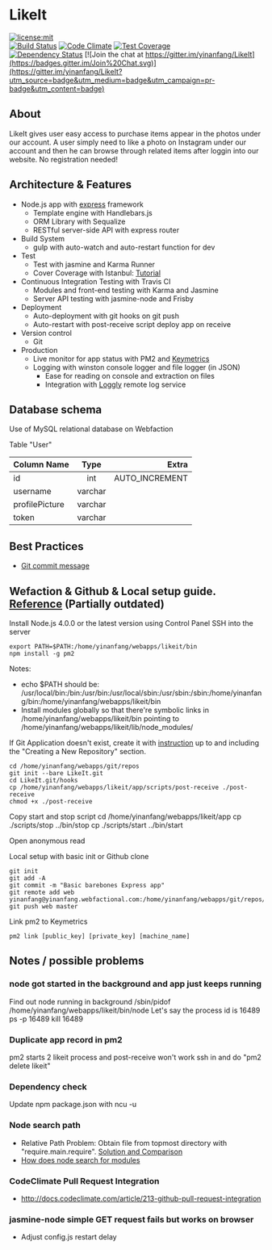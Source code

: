 # LikeIt

[![license:mit](https://img.shields.io/badge/license-mit-green.svg)](#license)<br>
[![Build Status](https://travis-ci.org/yinanfang/LikeIt.png?branch=master)](https://travis-ci.org/yinanfang/LikeIt)
[![Code Climate](https://codeclimate.com/github/yinanfang/LikeIt/badges/gpa.svg)](https://codeclimate.com/github/yinanfang/LikeIt)
[![Test Coverage](https://codeclimate.com/github/yinanfang/LikeIt/badges/coverage.svg)](https://codeclimate.com/github/yinanfang/LikeIt/coverage)<br>
[![Dependency Status](https://david-dm.org/yinanfang/LikeIt.svg)](https://david-dm.org/yinanfang/LikeIt)
[![Join the chat at https://gitter.im/yinanfang/LikeIt](https://badges.gitter.im/Join%20Chat.svg)](https://gitter.im/yinanfang/LikeIt?utm_source=badge&utm_medium=badge&utm_campaign=pr-badge&utm_content=badge)

## About

LikeIt gives user easy access to purchase items appear in the photos under our account. A user simply need to like a photo on Instagram under our account and then he can browse through related items after loggin into our website. No registration needed!

## Architecture & Features

  - Node.js app with [express](https://github.com/strongloop/express) framework
    - Template engine with Handlebars.js
    - ORM Library with Sequalize
    - RESTful server-side API with express router
  - Build System
    - gulp with auto-watch and auto-restart function for dev
  - Test
    - Test with jasmine and Karma Runner
    - Cover Coverage with Istanbul: [Tutorial](http://ariya.ofilabs.com/2013/10/code-coverage-of-jasmine-tests-using-istanbul-and-karma.html)
  - Continuous Integration Testing with Travis CI
    - Modules and front-end testing with Karma and Jasmine
    - Server API testing with jasmine-node and Frisby  
  - Deployment
    - Auto-deployment with git hooks on git push
    - Auto-restart with post-receive script deploy app on receive
  - Version control
    - Git
  - Production
    - Live monitor for app status with PM2 and [Keymetrics](https://app.keymetrics.io/#/bucket/5644e8cdc0d152ac7f59a3aa/dashboard)
    - Logging with winston console logger and file logger (in JSON)
      - Ease for reading on console and extraction on files
      - Integration with [Loggly](https://yinanfang.loggly.com/search#terms=&from=2015-12-08T20%3A30%3A31.574Z&until=2015-12-09T20%3A30%3A31.574Z&source_group=) remote log service


## Database schema

Use of MySQL relational database on Webfaction

Table "User"

| Column Name     | Type      | Extra           |
| -------------   |:---------:| ---------------:|
| id              | int       | AUTO_INCREMENT  |
| username        | varchar   |                 |
| profilePicture  | varchar   |                 |
| token           | varchar   |                 |


## Best Practices

  - [Git commit message](http://tbaggery.com/2008/04/19/a-note-about-git-commit-messages.html)

## Wefaction & Github & Local setup guide. [Reference](https://www.jamestease.co.uk/blether/deploying-express-nodejs-app-to-webfaction-using-git-hooks) (Partially outdated)

Install Node.js 4.0.0 or the latest version using Control Panel
SSH into the server

    export PATH=$PATH:/home/yinanfang/webapps/likeit/bin
    npm install -g pm2

Notes:

  - echo $PATH should be: /usr/local/bin:/bin:/usr/bin:/usr/local/sbin:/usr/sbin:/sbin:/home/yinanfang/bin:/home/yinanfang/webapps/likeit/bin
  - Install modules globally so that there're symbolic links in /home/yinanfang/webapps/likeit/bin pointing to /home/yinanfang/webapps/likeit/lib/node_modules/

If Git Application doesn't exist, create it with [instruction](https://docs.webfaction.com/software/git.html) up to and including the "Creating a New Repository" section.

    cd /home/yinanfang/webapps/git/repos
    git init --bare LikeIt.git
    cd LikeIt.git/hooks
    cp /home/yinanfang/webapps/likeit/app/scripts/post-receive ./post-receive
    chmod +x ./post-receive

Copy start and stop script
    cd /home/yinanfang/webapps/likeit/app
    cp ./scripts/stop ../bin/stop
    cp ./scripts/start ../bin/start

Open anonymous read


Local setup with basic init or Github clone

    git init
    git add -A
    git commit -m "Basic barebones Express app"
    git remote add web yinanfang@yinanfang.webfactional.com:/home/yinanfang/webapps/git/repos/LikeIt.git
    git push web master

Link pm2 to Keymetrics

    pm2 link [public_key] [private_key] [machine_name]


## Notes / possible problems

### node got started in the background and app just keeps running
Find out node running in background
/sbin/pidof /home/yinanfang/webapps/likeit/bin/node
Let's say the process id is 16489
ps -p 16489
kill 16489

### Duplicate app record in pm2
pm2 starts 2 likeit process and post-receive won't work
ssh in and do "pm2 delete likeit"

### Dependency check
Update npm package.json with
  ncu -u

### Node search path
  - Relative Path Problem: Obtain file from topmost directory with "require.main.require". [Solution and Comparison](https://gist.github.com/branneman/8048520)
  - [How does node search for modules](http://www.bennadel.com/blog/2169-where-does-node-js-and-require-look-for-modules.htm)

### CodeClimate Pull Request Integration
  - http://docs.codeclimate.com/article/213-github-pull-request-integration

### jasmine-node simple GET request fails but works on browser
  - Adjust config.js restart delay

